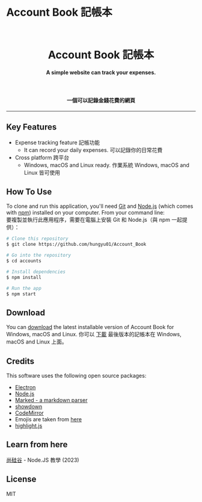 # Account Book 記帳本
<h1 align="center">
<br>
  Account Book 記帳本
<br>
</h1>

<h4 align="center">A simple website can track your expenses.</h4>
<br>
<h4 align="center">一個可以記錄金錢花費的網頁</h4>
<hr>

## Key Features

* Expense tracking feature 記帳功能
  - It can record your daily expenses. 可以記錄你的日常花費
* Cross platform 跨平台
  - Windows, macOS and Linux ready. 作業系統 Windows, macOS and Linux 皆可使用

## How To Use

To clone and run this application, you'll need [Git](https://git-scm.com) and [Node.js](https://nodejs.org/en/download/) (which comes with [npm](http://npmjs.com)) installed on your computer. From your command line:
<br>
要複製並執行此應用程序，需要在電腦上安裝 Git 和 Node.js（與 npm 一起提供）：

```bash
# Clone this repository
$ git clone https://github.com/hungyu01/Account_Book

# Go into the repository
$ cd accounts

# Install dependencies
$ npm install

# Run the app
$ npm start
```


## Download

You can [download](https://github.com/hungyu01/Account_Book) the latest installable version of Account Book for Windows, macOS and Linux.
你可以 [下載](https://github.com/hungyu01/Account_Book) 最後版本的記帳本在 Windows, macOS and Linux 上面。

## Credits

This software uses the following open source packages:

- [Electron](http://electron.atom.io/)
- [Node.js](https://nodejs.org/)
- [Marked - a markdown parser](https://github.com/chjj/marked)
- [showdown](http://showdownjs.github.io/showdown/)
- [CodeMirror](http://codemirror.net/)
- Emojis are taken from [here](https://github.com/arvida/emoji-cheat-sheet.com)
- [highlight.js](https://highlightjs.org/)

## Learn from here

[尚硅谷](https://www.youtube.com/playlist?list=PLmOn9nNkQxJGOPF4yPJ_H8lyn73KBcPtP) - Node.JS 教學 (2023)

## License

MIT


